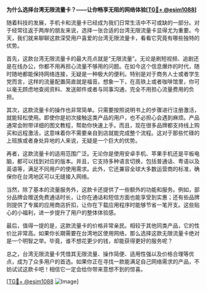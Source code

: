 **为什么选择台湾无限流量卡？——让你畅享无阻的网络体验[[TG💪+ @esim1088](https://t.me/s/esim1088)]**

随着科技的发展，手机卡和流量卡已经成为我们日常生活中不可或缺的一部分。对于经常往返于两岸的朋友来说，选择一张合适的台湾无限流量卡显得尤为重要。今天，我们就来聊聊这款深受用户喜爱的台湾无限流量卡，看看它究竟有哪些独特的优势。

首先，这款台湾无限流量卡的最大亮点就是“无限流量”。无论是刷短视频、追剧还是在线办公，你都不用再担心流量不够用的问题。在如今这个信息爆炸的时代，随时随地都能保持网络连接，无疑是一种极大的便利。特别是对于商务人士或者学生党而言，这样的流量配置简直就是福音。想象一下，在高铁上或者咖啡馆里，你可以毫无顾虑地查阅资料、发送邮件或者与同事沟通，完全不用担心流量费用的负担。

其次，这款流量卡的操作也非常简单。只需要按照说明书上的步骤进行注册激活，就能轻松使用。即使你是初次接触这类产品的用户，也不必担心会遇到麻烦。产品通常会附带详细的图文教程，帮助你快速上手。而且，现在很多品牌都支持线上购买和远程激活，这意味着你不需要亲自到店就能完成整个流程。这对于那些忙碌的上班族或者身处异地的人来说，无疑是一个巨大的优势。

再者，这款流量卡的适用范围广泛。无论你是使用安卓手机、苹果手机还是平板电脑，都可以找到对应的版本。并且，它支持多种语言切换，包括普通话、粤语以及英语等，满足不同用户的使用需求。此外，它还兼容全球大多数运营商的标准，确保你在台湾地区可以无缝接入网络。

当然，除了基本的流量服务外，这款卡还提供了一些额外的功能和服务。例如，部分品牌会赠送免费通话时长，让你在通话和短信方面也能享受到实惠；还有些品牌则提供了专属的应用商店折扣，让你在下载应用程序时能够节省一笔开支。这些贴心的小福利，进一步提升了用户的整体体验感。

最后，值得一提的是，这款流量卡的价格非常亲民。相较于其他同类产品，它的性价比非常高。如果你长期需要在台湾地区使用网络，那么选择这款无限流量卡绝对是一个明智之举。毕竟，谁不想花更少的钱，却能获得更好的服务呢？

总之，台湾无限流量卡凭借其无限流量、操作简便、适用性强以及价格合理等优点，成为了众多用户的首选。如果你正在寻找一款能满足自己网络需求的产品，不妨试试这款卡吧！相信它一定会给你带来意想不到的惊喜。

[[TG💪+ @esim1088](https://t.me/s/esim1088) ![Image](https://i.postimg.cc/4NQfJmqS/Snipaste-2025-05-13-00-14-12.png)]